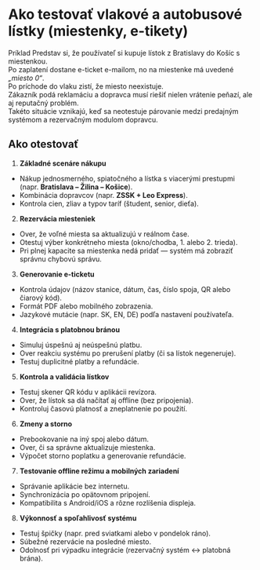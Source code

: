 # Ako testovať vlakové a autobusové lístky (miestenky, e-tikety)

Príklad
Predstav si, že používateľ si kupuje lístok z Bratislavy do Košíc s miestenkou.  
Po zaplatení dostane e-ticket e-mailom, no na miestenke má uvedené *„miesto 0“*.  
Po príchode do vlaku zistí, že miesto neexistuje.  
Zákazník podá reklamáciu a dopravca musí riešiť nielen vrátenie peňazí, ale aj reputačný problém.  
Takéto situácie vznikajú, keď sa neotestuje párovanie medzi predajným systémom a rezervačným modulom dopravcu.

## Ako otestovať

1. **Základné scenáre nákupu**
- Nákup jednosmerného, spiatočného a lístka s viacerými prestupmi (napr. **Bratislava – Žilina – Košice**).  
- Kombinácia dopravcov (napr. **ZSSK + Leo Express**).  
- Kontrola cien, zliav a typov taríf (študent, senior, dieťa).

2. **Rezervácia miesteniek**
- Over, že voľné miesta sa aktualizujú v reálnom čase.  
- Otestuj výber konkrétneho miesta (okno/chodba, 1. alebo 2. trieda).  
- Pri plnej kapacite sa miestenka nedá pridať — systém má zobraziť správnu chybovú správu.

3. **Generovanie e-ticketu**
- Kontrola údajov (názov stanice, dátum, čas, číslo spoja, QR alebo čiarový kód).  
- Formát PDF alebo mobilného zobrazenia.  
- Jazykové mutácie (napr. SK, EN, DE) podľa nastavení používateľa.

4. **Integrácia s platobnou bránou**
- Simuluj úspešnú aj neúspešnú platbu.  
- Over reakciu systému po prerušení platby (či sa lístok negeneruje).  
- Testuj duplicitné platby a refundácie.

5. **Kontrola a validácia lístkov**
- Testuj skener QR kódu v aplikácii revízora.  
- Over, že lístok sa dá načítať aj offline (bez pripojenia).  
- Kontroluj časovú platnosť a zneplatnenie po použití.

6. **Zmeny a storno**
- Prebookovanie na iný spoj alebo dátum.  
- Over, či sa správne aktualizuje miestenka.  
- Výpočet storno poplatku a generovanie refundácie.

7. **Testovanie offline režimu a mobilných zariadení**
- Správanie aplikácie bez internetu.  
- Synchronizácia po opätovnom pripojení.  
- Kompatibilita s Android/iOS a rôzne rozlíšenia displeja.

8. **Výkonnosť a spoľahlivosť systému**
- Testuj špičky (napr. pred sviatkami alebo v pondelok ráno).  
- Súbežné rezervácie na posledné miesto.  
- Odolnosť pri výpadku integrácie (rezervačný systém ↔ platobná brána).
